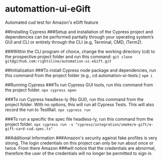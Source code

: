# automattion-ui-eGift
Automated cud test for Amazon's eGift feature

##Installing Cypress
###Setup and installation of the Cypress project and dependencies can be performed partially through your operating system’s GUI and CLI or entirely through the CLI (e.g, Terminal, CMD, iTerm2).

###Within the CLI program of choice, change the working directory (cd) to the prospective project folder and run this command:
`git clone git@github.com:rightsline/automation-ui-eGift.git`

##Initialization
###To install Cypress node package and dependencies, run this command from the project folder (e.g., cd automation-ui-tests.)
`npm i`

##Running Cypress
###To run Cypress GUI tools, run this command from the project folder.
`npx cypress open`

###To run Cypress headless-ly (No GUI), run this command from the project folder. With no options, this will run all Cypress Tests. This will also record the run to TestRail.
`npx cypress run`

###To run a specific the spec file headless-ly, run this command from the project folder. 
`npx cypress run -s "cypress/integration/smoke/e-gift/e-gift-card-cud.spec.ts"`

##Additional Information
###Amazon's security against fake profiles is very strong. The login credentials on this project can only be run about once or twice. From there Amazon ###will notice that the credentials are abnormal, therefore the user of the credentials will no longer be permitted to sign in. 
